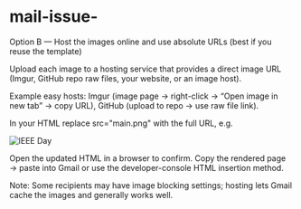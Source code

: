# mail-issue-
Option B — Host the images online and use absolute URLs (best if you reuse the template)

Upload each image to a hosting service that provides a direct image URL (Imgur, GitHub repo raw files, your website, or an image host).

Example easy hosts: Imgur (image page → right-click → “Open image in new tab” → copy URL), GitHub (upload to repo → use raw file link).

In your HTML replace src="main.png" with the full URL, e.g.

<img src="https://i.imgur.com/yourimage.png" alt="IEEE Day" />


Open the updated HTML in a browser to confirm. Copy the rendered page → paste into Gmail or use the developer-console HTML insertion method.

Note: Some recipients may have image blocking settings; hosting lets Gmail cache the images and generally works well.
